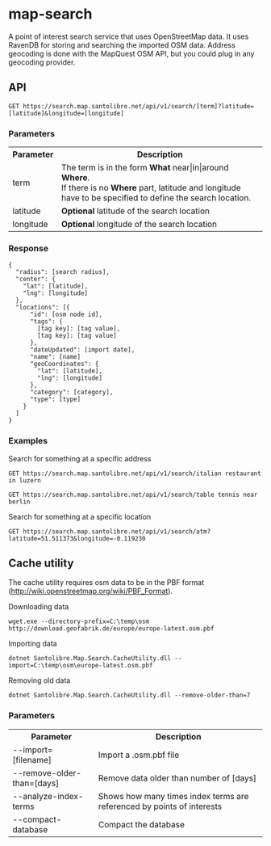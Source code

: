 # map-search

A point of interest search service that uses OpenStreetMap data. It uses RavenDB for storing and searching the imported OSM data. Address geocoding is done with the MapQuest OSM API, but you could plug in any geocoding provider.

## API

```GET https://search.map.santolibre.net/api/v1/search/[term]?latitude=[latitude]&longitude=[longitude]```

### Parameters

<table>
    <tr>
      <th>Parameter</th>
      <th>Description</th>
    </tr>
    <tr>
      <td>term</td>
      <td>The term is in the form <strong>What</strong> near|in|around <strong>Where</strong>.<br />If there is no <strong>Where</strong> part, latitude and longitude have to be specified to define the search location.</td>
    </tr>
    <tr>
      <td>latitude</td>
      <td><strong>Optional</strong> latitude of the search location</td>
    </tr>
    <tr>
      <td>longitude</td>
      <td><strong>Optional</strong> longitude of the search location</td>
    </tr>
</table>

### Response

```
{
  "radius": [search radius],
  "center": {
    "lat": [latitude],
    "lng": [longitude]
  },
  "locations": [{
      "id": [osm node id],
      "tags": {
        [tag key]: [tag value],
        [tag key]: [tag value]
      },
      "dateUpdated": [import date],
      "name": [name]
      "geoCoordinates": {
        "lat": [latitude],
        "lng": [longitude]
      },
      "category": [category],
      "type": [type]
    }
  ]
}
```

### Examples

Search for something at a specific address

```GET https://search.map.santolibre.net/api/v1/search/italian restaurant in luzern```

```GET https://search.map.santolibre.net/api/v1/search/table tennis near berlin```

Search for something at a specific location

```GET https://search.map.santolibre.net/api/v1/search/atm?latitude=51.511373&longitude=-0.119230```

## Cache utility

The cache utility requires osm data to be in the PBF format (http://wiki.openstreetmap.org/wiki/PBF_Format).

Downloading data 

```wget.exe --directory-prefix=C:\temp\osm http://download.geofabrik.de/europe/europe-latest.osm.pbf```

Importing data

```dotnet Santolibre.Map.Search.CacheUtility.dll --import=C:\temp\osm\europe-latest.osm.pbf```

Removing old data

```dotnet Santolibre.Map.Search.CacheUtility.dll --remove-older-than=7```

### Parameters

<table>
    <tr>
      <th>Parameter</th>
      <th>Description</th>
    </tr>
    <tr>
      <td>--import=[filename]</td>
      <td>Import a .osm.pbf file</td>
    </tr>
    <tr>
      <td>--remove-older-than=[days]</td>
      <td>Remove data older than number of [days]</td>
    </tr>
    <tr>
      <td>--analyze-index-terms</td>
      <td>Shows how many times index terms are referenced by points of interests</td>
    </tr>
    <tr>
      <td>--compact-database</td>
      <td>Compact the database</td>
    </tr>
</table>
